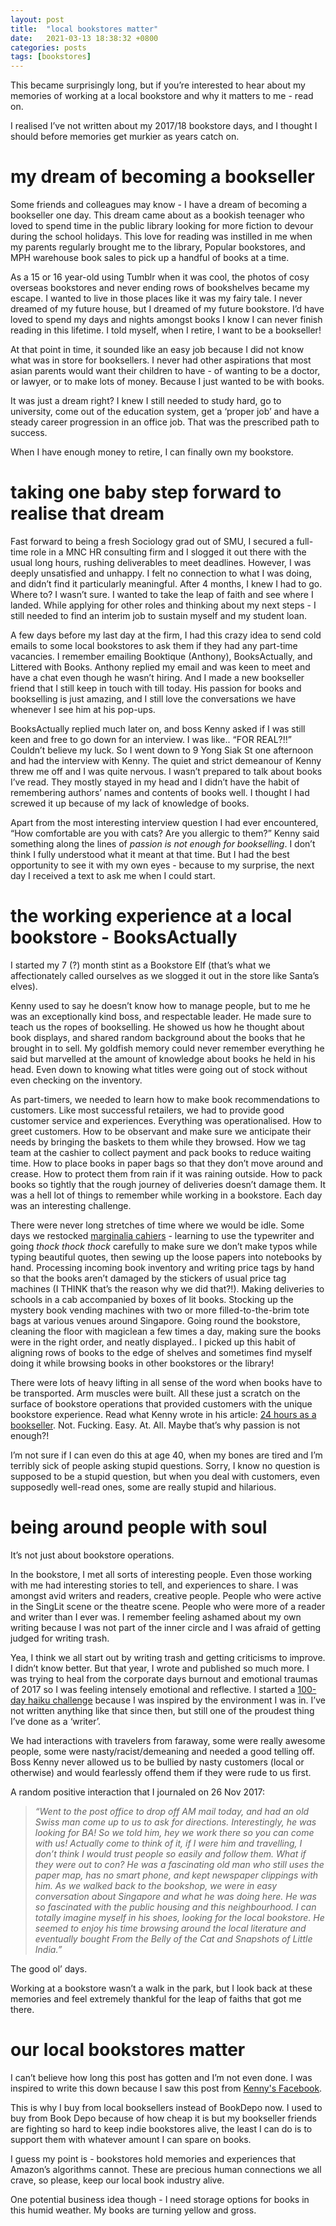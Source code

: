 ```yaml
---
layout: post
title:  "local bookstores matter"
date:   2021-03-13 18:38:32 +0800
categories: posts
tags: [bookstores]
---
```


This became surprisingly long, but if you’re interested to hear about my memories of working at a local bookstore and why it matters to me - read on.

I realised I’ve not written about my 2017/18 bookstore days, and I thought I should before memories get murkier as years catch on.

<!--more-->

# my dream of becoming a bookseller
Some friends and colleagues may know - I have a dream of becoming a bookseller one day. This dream came about as a bookish teenager who loved to spend time in the public library looking for more fiction to devour during the school holidays. This love for reading was instilled in me when my parents regularly brought me to the library, Popular bookstores, and MPH warehouse book sales to pick up a handful of books at a time.

As a 15 or 16 year-old using Tumblr when it was cool, the photos of cosy overseas bookstores and never ending rows of bookshelves became my escape. I wanted to live in those places like it was my fairy tale. I never dreamed of my future house, but I dreamed of my future bookstore. I’d have loved to spend my days and nights amongst books I know I can never finish reading in this lifetime. I told myself, when I retire, I want to be a bookseller!

At that point in time, it sounded like an easy job because I did not know what was in store for booksellers. I never had other aspirations that most asian parents would want their children to have - of wanting to be a doctor, or lawyer, or to make lots of money. Because I just wanted to be with books.

It was just a dream right? I knew I still needed to study hard, go to university, come out of the education system, get a ‘proper job’ and have a steady career progression in an office job. That was the prescribed path to success.

When I have enough money to retire, I can finally own my bookstore.

# taking one baby step forward to realise that dream
Fast forward to being a fresh Sociology grad out of SMU, I secured a full-time role in a MNC HR consulting firm and I slogged it out there with the usual long hours, rushing deliverables to meet deadlines. However, I was deeply unsatisfied and unhappy. I felt no connection to what I was doing, and didn’t find it particularly meaningful. After 4 months, I knew I had to go. Where to? I wasn’t sure. I wanted to take the leap of faith and see where I landed. While applying for other roles and thinking about my next steps - I still needed to find an interim job to sustain myself and my student loan.

A few days before my last day at the firm, I had this crazy idea to send cold emails to some local bookstores to ask them if they had any part-time vacancies. I remember emailing Booktique (Anthony), BooksActually, and Littered with Books. Anthony replied my email and was keen to meet and have a chat even though he wasn’t hiring. And I made a new bookseller friend that I still keep in touch with till today. His passion for books and bookselling is just amazing, and I still love the conversations we have whenever I see him at his pop-ups.

BooksActually replied much later on, and boss Kenny asked if I was still keen and free to go down for an interview. I was like.. “FOR REAL?!!” Couldn’t believe my luck. So I went down to 9 Yong Siak St one afternoon and had the interview with Kenny. The quiet and strict demeanour of Kenny threw me off and I was quite nervous. I wasn’t  prepared to talk about books I’ve read. They mostly stayed in my head and I didn’t have the habit of remembering authors’ names and contents of books well. I thought I had screwed it up because of my lack of knowledge of books.

Apart from the most interesting interview question I had ever encountered, “How comfortable are you with cats? Are you allergic to them?” Kenny said something along the lines of *passion is not enough for bookselling*. I don’t think I fully understood what it meant at that time. But I had the best opportunity to see it with my own eyes - because to my surprise, the next day I received a text to ask me when I could start.


# the working experience at a local bookstore - BooksActually
I started my 7 (?) month stint as a Bookstore Elf (that’s what we affectionately called ourselves as we slogged it out in the store like Santa’s elves).

Kenny used to say he doesn’t know how to manage people, but to me he was an exceptionally kind boss, and respectable leader. He made sure to teach us the ropes of bookselling. He showed us how he thought about book displays, and shared random background about the books that he brought in to sell. My goldfish memory could never remember everything he said but marvelled at the amount of knowledge about books he held in his head. Even down to knowing what titles were going out of stock without even checking on the inventory.

As part-timers, we needed to learn how to make book recommendations to customers. Like most successful retailers, we had to provide good customer service and experiences. Everything was operationalised. How to greet customers. How to be observant and make sure we anticipate their needs by bringing the baskets to them while they browsed. How we tag team at the cashier to collect payment and pack books to reduce waiting time. How to place books in paper bags so that they don’t move around and crease. How to protect them from rain if it was raining outside. How to pack books so tightly that the rough journey of deliveries doesn’t damage them. It was a hell lot of things to remember while working in a bookstore. Each day was an interesting challenge.

There were never long stretches of time where we would be idle. Some days we restocked [marginalia cahiers](https://www.booksactuallyshop.com/products/marginalia-cahier) - learning to use the typewriter and going *thock thock thock* carefully to make sure we don’t make typos while typing beautiful quotes, then sewing up the loose papers into notebooks by hand. Processing incoming book inventory and writing price tags by hand so that the books aren’t damaged by the stickers of usual price tag machines (I THINK  that’s the reason why we did that?!). Making deliveries to schools in a cab accompanied by boxes of lit books. Stocking up the mystery book vending machines with two or more filled-to-the-brim tote bags at various venues around Singapore. Going round the bookstore, cleaning the floor with magiclean a few times a day, making sure the books were in the right order, and neatly displayed.. I picked up this habit of aligning rows of books to the edge of shelves and sometimes find myself doing it while browsing books in other bookstores or the library!

There were lots of heavy lifting in all sense of the word when books have to be transported. Arm muscles were built. All these just a scratch on the surface of bookstore operations that provided customers with the unique bookstore experience. Read what Kenny wrote in his article: [24 hours as a bookseller](https://medium.com/booksactually/my-24-hours-as-a-bookseller-6b3e65f1faa1). Not. Fucking. Easy. At. All. Maybe that’s why passion is not enough?!

I’m not sure if I can even do this at age 40, when my bones are tired and I’m terribly sick of people asking stupid questions. Sorry, I know no question is supposed to be a stupid question, but when you deal with customers, even supposedly well-read ones, some are really stupid and hilarious.

# being around people with soul
It’s not just about bookstore operations.

In the bookstore, I met all sorts of interesting people. Even those working with me had interesting stories to tell, and experiences to share. I was amongst avid writers and readers, creative people. People who were active in the SingLit scene or the theatre scene. People who were more of a reader and writer than I ever was. I remember feeling ashamed about my own writing because I was not part of the inner circle and I was afraid of getting judged for writing trash.

Yea, I think we all start out by writing trash and getting criticisms to improve. I didn’t know better. But that year, I wrote and published so much more. I was trying to heal from the corporate days burnout and emotional traumas of 2017 so I was feeling intensely emotional and reflective. I started a [100-day haiku challenge](https://link.medium.com/Z0pEIwgzAeb)  because I was inspired by the environment I was in. I’ve not written anything like that since then, but still one of the proudest thing I’ve done as a ‘writer’.

We had interactions with travelers from faraway, some were really awesome people, some were nasty/racist/demeaning and needed a good telling off. Boss Kenny never allowed us to be bullied by nasty customers (local or otherwise) and would fearlessly offend them if they were rude to us first.

A random positive interaction that I journaled on 26 Nov 2017:

> *“Went to the post office to drop off AM mail today, and had an old Swiss man come up to us to ask for directions. Interestingly, he was looking for BA! So we told him, hey we work there so you can come with us! Actually come to think of it, if I were him and travelling, I don’t think I would trust people so easily and follow them. What if they were out to con? He was a fascinating old man who still uses the paper map, has no smart phone, and kept newspaper clippings with him. As we walked back to the bookshop, we were in easy conversation about Singapore and what he was doing here. He was so fascinated with the public housing and this neighbourhood. I can totally imagine myself in his shoes, looking for the local bookstore. He seemed to enjoy his time browsing around the local literature and eventually bought From the Belly of the Cat and Snapshots of Little India.”*

The good ol’ days.

Working at a bookstore wasn’t a walk in the park, but I look back at these memories and feel extremely thankful for the leap of faiths that got me there.

# our local bookstores matter
I can’t believe how long this post has gotten and I’m not even done. I was inspired to write this down because I saw this post from [Kenny's Facebook](https://www.facebook.com/kenny.leck/posts/10158257638953335).

This is why I buy from local booksellers instead of BookDepo now. I used to buy from Book Depo because of how cheap it is but my bookseller friends are fighting so hard to keep indie bookstores alive, the least I can do is to support them with whatever amount I can spare on books.

I guess my point is - bookstores hold memories and experiences that Amazon’s algorithms cannot. These are precious human connections we all crave, so please, keep our local book industry alive.

One potential business idea though - I need storage options for books in this humid weather. My books are turning yellow and gross.




